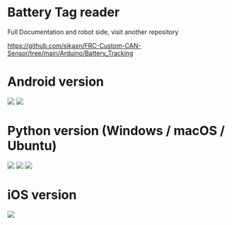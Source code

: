 # Battery Tag reader 

Full Documentation and robot side, visit another repository

https://github.com/sikaxn/FRC-Custom-CAN-Sensor/tree/main/Arduino/Battery_Tracking

# Android version

<img src="img/ui.png" style="max-width:600px;" />
<img src="img/ui2.png" style="max-width:600px;" />

# Python version (Windows / macOS / Ubuntu)

<img src="img/python.png" style="max-width:600px;" />
<img src="img/ubuntu.png" style="max-width:600px;" />
<img src="img/mac.webp" style="max-width:600px;" />

# iOS version

<img src="img/ios.PNG" style="max-width:600px;" />
